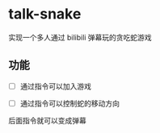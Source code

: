 # talk-snake

实现一个多人通过 bilibili 弹幕玩的贪吃蛇游戏


## 功能
- [ ] 通过指令可以加入游戏 
- [ ] 通过指令可以控制蛇的移动方向




后面指令就可以变成弹幕

